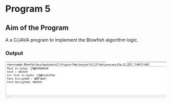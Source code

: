 
# Program 5

## Aim of the Program

A a C/JAVA program to implement the Blowfish algorithm logic.

### Output

![output](Program5_Output.png)
